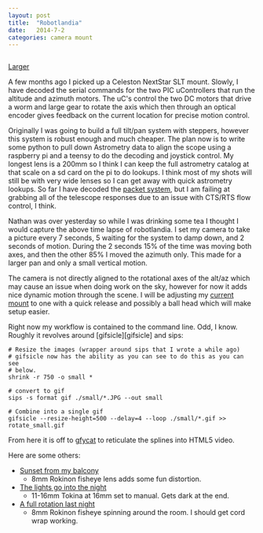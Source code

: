 ```yaml
---
layout: post
title:  "Robotlandia"
date:   2014-7-2
categories: camera mount
---
```

<script>
 (function(d, t) {
    var g = d.createElement(t),
        s = d.getElementsByTagName(t)[0];
    // g.src = 'http://assets.gfycat.com/js/gfyajax-0.517d.js'; // 
    g.src = '{{ site.baseurl }}/js/gfycat.js';  // paused version
    s.parentNode.insertBefore(g, s);
}(document, 'script'));
</script>
<img class="gfyitem" data-id="RemoteSneakyAkitainu" />

[Larger](http://www.gfycat.com/RipeDismalBunny#?speed=2)

A few months ago I picked up a Celeston NextStar SLT mount. Slowly, I have decoded the
serial commands for the two PIC uControllers that run the altitude and azimuth 
motors.  The uC's control the two DC motors that drive a worm and large 
gear to rotate the axis which then through an optical encoder gives feedback 
on the current location for precise motion control.  

Originally I was going to build a full tilt/pan system with steppers, however 
this system is robust enough and much cheaper.  The plan now is to write some
python to pull down Astrometry data to align the scope using a raspberry pi and
a teensy to do the decoding and joystick control.  My longest lens is a 200mm
so I think I can keep the full astrometry catalog at that scale on a sd card
on the pi to do lookups. I think most of my shots will still be with very wide
lenses so I can get away with quick astrometry lookups. So far I have decoded the 
[packet system][packet], but I am failing at grabbing all of the telescope 
responses due to an issue with CTS/RTS flow control, I think.

Nathan was over yesterday so while I was drinking some tea I thought I would 
capture the above time lapse of robotlandia.  I set my camera to take a picture
every 7 seconds, 5 waiting for the system to damp down, and 2 seconds of motion.
During the 2 seconds 15% of the time was moving both axes, and then the other 
85% I moved the azimuth only.  This made for a larger pan and only a small 
vertical motion.  

The camera is not directly aligned to the rotational axes of the alt/az which 
may cause an issue when doing work on the sky, however for now it adds nice 
dynamic motion through the scene.  I will be adjusting my [current mount][mount]
to one with a quick release and possibly a ball head which will make setup easier.

Right now my workflow is contained to the command line.  Odd, I know.  Roughly 
it revolves around [gifsicle][gifsicle] and sips:

    # Resize the images (wrapper around sips that I wrote a while ago)
    # gifsicle now has the ability as you can see to do this as you can see
    # below.
    shrink -r 750 -o small *
    
    # convert to gif
    sips -s format gif ./small/*.JPG --out small
    
    # Combine into a single gif
    gifsicle --resize-height=500 --delay=4 --loop ./small/*.gif >> rotate_small.gif

From here it is off to [gfycat][gfycat] to reticulate the splines into HTML5 video.

Here are some others:

  * [Sunset from my balcony][balcony]
    * 8mm Rokinon fisheye lens adds some fun distortion.
  * [The lights go into the night][lights]
    * 11-16mm Tokina at 16mm set to manual.  Gets dark at the end.
  * [A full rotation last night][rotation]
    * 8mm Rokinon fisheye spinning around the room.  I should get cord wrap working.

<!-- <img height="200" class="gfyitem" data-id="CircularActiveAustraliansilkyterrier" /> -->

[gfycat]:     https://www.gfycat.com/
[packet]:     https://github.com/ajmendez/graffito
[mount]:      https://www.flickr.com/photos/pxddn/14252117420/
[balcony]:    http://www.gfycat.com/ShockedFocusedCuckoo
[rotation]:   http://www.gfycat.com/IllustriousFairInvisiblerail
[room]:       http://www.gfycat.com/CircularActiveAustraliansilkyterrier
[lights]:     http://www.gfycat.com/ImpishSillyKookaburra



